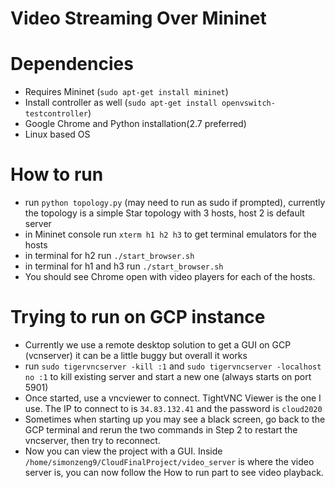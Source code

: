 # Video Streaming Over Mininet

# Dependencies
- Requires Mininet (`sudo apt-get install mininet`)
- Install controller as well (`sudo apt-get install openvswitch-testcontroller`)
- Google Chrome and Python installation(2.7 preferred)
- Linux based OS

# How to run
- run `python topology.py` (may need to run as sudo if prompted), currently the topology is a simple Star topology with 3 hosts, host 2 is default server
- in Mininet console run `xterm h1 h2 h3` to get terminal emulators for the hosts
- in terminal for h2 run `./start_browser.sh`
- in terminal for h1 and h3 run `./start_browser.sh`
- You should see Chrome open with video players for each of the hosts.

# Trying to run on GCP instance
- Currently we use a remote desktop solution to get a GUI on GCP (vcnserver) it can be a little buggy but overall it works
- run `sudo tigervncserver -kill :1` and `sudo tigervncserver -localhost no :1` to kill existing server and start a new one (always starts on port 5901)
- Once started, use a vncviewer to connect. TightVNC Viewer is the one I use. The IP to connect to is `34.83.132.41` and the password is `cloud2020`
- Sometimes when starting up you may see a black screen, go back to the GCP terminal and rerun the two commands in Step 2 to restart the vncserver, then try to reconnect.
- Now you can view the project with a GUI. Inside `/home/simonzeng9/CloudFinalProject/video_server` is where the video server is, you can now follow the How to run part to see video playback. 
